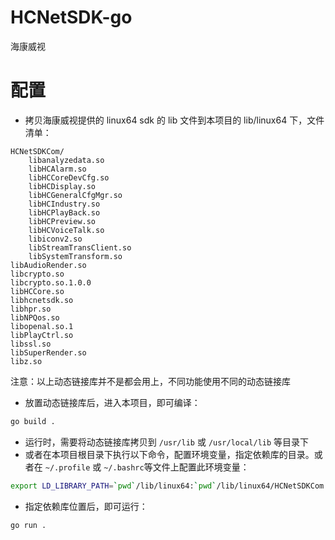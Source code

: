 # HCNetSDK-go
海康威视

# 配置
+ 拷贝海康威视提供的 linux64 sdk 的 lib 文件到本项目的 lib/linux64 下，文件清单：
```
HCNetSDKCom/
    libanalyzedata.so
    libHCAlarm.so
    libHCCoreDevCfg.so
    libHCDisplay.so
    libHCGeneralCfgMgr.so
    libHCIndustry.so
    libHCPlayBack.so
    libHCPreview.so
    libHCVoiceTalk.so
    libiconv2.so
    libStreamTransClient.so
    libSystemTransform.so
libAudioRender.so
libcrypto.so
libcrypto.so.1.0.0
libHCCore.so
libhcnetsdk.so
libhpr.so
libNPQos.so
libopenal.so.1
libPlayCtrl.so
libssl.so
libSuperRender.so
libz.so
```
注意：以上动态链接库并不是都会用上，不同功能使用不同的动态链接库

+ 放置动态链接库后，进入本项目，即可编译：
```bash
go build .
```

+ 运行时，需要将动态链接库拷贝到 `/usr/lib` 或 `/usr/local/lib` 等目录下
+ 或者在本项目根目录下执行以下命令，配置环境变量，指定依赖库的目录。或者在 `~/.profile` 或 `~/.bashrc`等文件上配置此环境变量：
```bash
export LD_LIBRARY_PATH=`pwd`/lib/linux64:`pwd`/lib/linux64/HCNetSDKCom
```

+ 指定依赖库位置后，即可运行：
```bash
go run .
```
